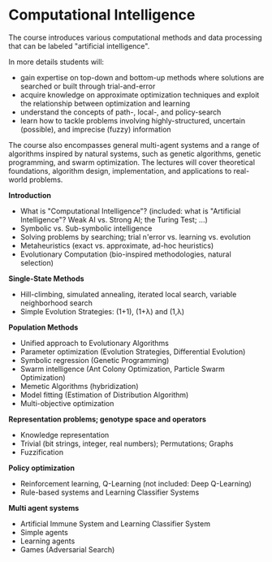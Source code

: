 # Computational Intelligence

The course introduces various computational methods and data processing that can be labeled "artificial intelligence".

In more details students will:

- gain expertise on top-down and bottom-up methods where solutions are searched or built through trial-and-error
- acquire knowledge on approximate optimization techniques and exploit the relationship between optimization and learning
- understand the concepts of path-, local-, and policy-search
- learn how to tackle problems involving highly-structured, uncertain (possible), and imprecise (fuzzy) information

The course also encompasses general multi-agent systems and a range of algorithms inspired by natural systems, such as genetic algorithms, genetic programming, and swarm optimization. The lectures will cover theoretical foundations, algorithm design, implementation, and applications to real-world problems.

**Introduction**

- What is "Computational Intelligence"? (included: what is "Artificial Intelligence"? Weak AI vs. Strong AI; the Turing Test; ...)
- Symbolic vs. Sub-symbolic intelligence
- Solving problems by searching; trial n'error vs. learning vs. evolution
- Metaheuristics (exact vs. approximate, ad-hoc heuristics)
- Evolutionary Computation (bio-inspired methodologies, natural selection)

**Single-State Methods**

- Hill-climbing, simulated annealing, iterated local search, variable neighborhood search
- Simple Evolution Strategies: (1+1), (1+λ) and (1,λ)

**Population Methods**

- Unified approach to Evolutionary Algorithms
- Parameter optimization (Evolution Strategies, Differential Evolution)
- Symbolic regression (Genetic Programming)
- Swarm intelligence (Ant Colony Optimization, Particle Swarm Optimization)
- Memetic Algorithms (hybridization)
- Model fitting (Estimation of Distribution Algorithm)
- Multi-objective optimization

**Representation problems; genotype space and operators**

- Knowledge representation
- Trivial (bit strings, integer, real numbers); Permutations; Graphs
- Fuzzification

**Policy optimization**

- Reinforcement learning, Q-Learning (not included: Deep Q-Learning)
- Rule-based systems and Learning Classifier Systems

**Multi agent systems**

- Artificial Immune System and Learning Classifier System
- Simple agents
- Learning agents
- Games (Adversarial Search)
